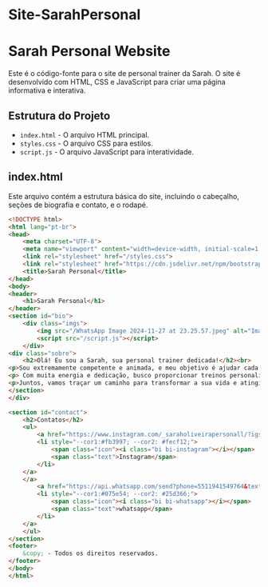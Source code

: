﻿# Site-SarahPersonal
# Sarah Personal Website

Este é o código-fonte para o site de personal trainer da Sarah. O site é desenvolvido com HTML, CSS e JavaScript para criar uma página informativa e interativa.

## Estrutura do Projeto

- `index.html` - O arquivo HTML principal.
- `styles.css` - O arquivo CSS para estilos.
- `script.js` - O arquivo JavaScript para interatividade.

## index.html

Este arquivo contém a estrutura básica do site, incluindo o cabeçalho, seções de biografia e contato, e o rodapé.

```html
<!DOCTYPE html>
<html lang="pt-br">
<head>
    <meta charset="UTF-8">
    <meta name="viewport" content="width=device-width, initial-scale=1.0">
    <link rel="stylesheet" href="/styles.css">
    <link rel="stylesheet" href="https://cdn.jsdelivr.net/npm/bootstrap-icons@1.11.3/font/bootstrap-icons.min.css">
    <title>Sarah Personal</title>
</head>
<body>
<header>
    <h1>Sarah Personal</h1>
</header>
<section id="bio">
    <div class="imgs">
        <img src="/WhatsApp Image 2024-11-27 at 23.25.57.jpeg" alt="Imagem carol Perosonal" >
        <script src="/script.js"></script>
    </div>
<div class="sobre">
    <h2>Olá! Eu sou a Sarah, sua personal trainer dedicada!</h2><br>
<p>Sou extremamente competente e animada, e meu objetivo é ajudar cada aluno a alcançar seus sonhos e metas de saúde e fitness.</p><br>
<p> Com muita energia e dedicação, busco proporcionar treinos personalizados e um ambiente motivador para que você possa dar o seu melhor e conquistar resultados incríveis.</p><br>
<p>Juntos, vamos traçar um caminho para transformar a sua vida e atingir os seus objetivos de forma eficiente e prazerosa. Venha comigo e vamos nessa jornada rumo ao seu melhor!</p>
</section>
</div>

<section id="contact">
    <h2>Contatos</h2>
    <ul>
        <a href="https://www.instagram.com/_saraholiveirapersonall/?igsh=anFwNmhsdTJuZHJt" target="_blank">
        <li style="--cor1:#fb3997; --cor2: #fecf12;">
            <span class="icon"><i class="bi bi-instagram"></i></span>
            <span class="text">Instagram</span>  
        </li>
    </a>
    </a>
        <a href="https://api.whatsapp.com/send?phone=5511941549764&text=Ol%C3%A1%20Sarah%2C%20adorei%20voc%C3%AA%20e%20queria%20saber%20como%20funciona%20para%20come%C3%A7armos%20a%20treinar%20juntos%3F%3F" target="_blank">
        <li style="--cor1:#075e54; --cor2: #25d366;">
            <span class="icon"><i class="bi bi-whatsapp"></i></span>
            <span class="text">whatsapp</span>  
        </li>
    </a>
    </ul>
</section>
<footer>
    &copy; - Todos os direitos reservados.
</footer>
</body>
</html>
